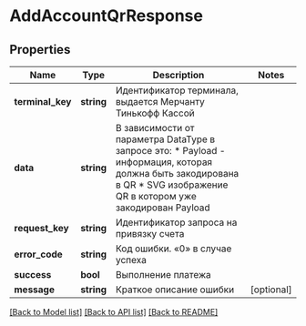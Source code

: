 # AddAccountQrResponse

## Properties
Name | Type | Description | Notes
------------ | ------------- | ------------- | -------------
**terminal_key** | **string** | Идентификатор терминала, выдается Мерчанту Тинькофф Кассой | 
**data** | **string** | В зависимости от параметра DataType в запросе это:   * Payload - информация, которая должна быть закодирована в QR   * SVG изображение QR в котором уже закодирован Payload | 
**request_key** | **string** | Идентификатор запроса на привязку счета | 
**error_code** | **string** | Код ошибки. «0» в случае успеха | 
**success** | **bool** | Выполнение платежа | 
**message** | **string** | Краткое описание ошибки | [optional] 

[[Back to Model list]](../README.md#documentation-for-models) [[Back to API list]](../README.md#documentation-for-api-endpoints) [[Back to README]](../README.md)


